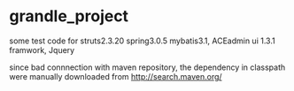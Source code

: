 # grandle_project
some test code for struts2.3.20 spring3.0.5 mybatis3.1, ACEadmin ui 1.3.1 framwork, Jquery

since bad connnection with maven repository, the dependency in classpath were manually downloaded from http://search.maven.org/

